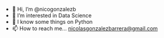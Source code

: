 - 👋 Hi, I’m @nicogonzalezb
- 👀 I’m interested in Data Science
- 🌱 I know some things on Python
- 📫 How to reach me... nicolasgonzalezbarrera@gmail.com

<!---
nicogonzalezb/nicogonzalezb is a ✨ special ✨ repository because its `README.md` (this file) appears on your GitHub profile.
You can click the Preview link to take a look at your changes.
--->

